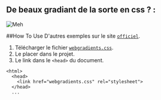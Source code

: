 ## De beaux gradiant de la sorte en css ? :
![Meh](https://itmeo.com/public/webgradients_png/002%20Night%20Fade.png)


##How To Use
D'autres exemples sur le site [`officiel`](https://webgradients.com/).



1. Télécharger le fichier [`webgradients.css`](https://github.com/itmeo/webgradients/blob/master/webgradients.css).
2. Le placer dans le projet.
3. Le link dans le `<head>` du document.

```
<html>
  <head>
    <link href="webgradients.css" rel="stylesheet">
  </head>
  ...
```
